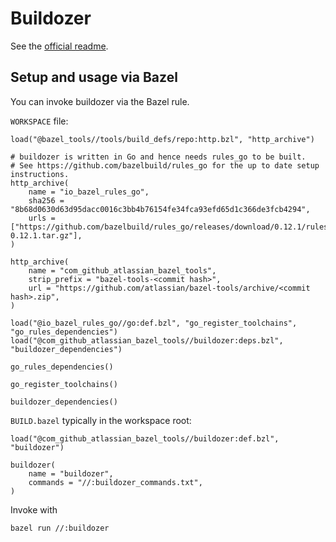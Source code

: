 # Buildozer

See the [official readme](https://github.com/bazelbuild/buildtools/tree/master/buildozer).

## Setup and usage via Bazel

You can invoke buildozer via the Bazel rule.

`WORKSPACE` file:
```bzl
load("@bazel_tools//tools/build_defs/repo:http.bzl", "http_archive")

# buildozer is written in Go and hence needs rules_go to be built.
# See https://github.com/bazelbuild/rules_go for the up to date setup instructions.
http_archive(
    name = "io_bazel_rules_go",
    sha256 = "8b68d0630d63d95dacc0016c3bb4b76154fe34fca93efd65d1c366de3fcb4294",
    urls = ["https://github.com/bazelbuild/rules_go/releases/download/0.12.1/rules_go-0.12.1.tar.gz"],
)

http_archive(
    name = "com_github_atlassian_bazel_tools",
    strip_prefix = "bazel-tools-<commit hash>",
    url = "https://github.com/atlassian/bazel-tools/archive/<commit hash>.zip",
)

load("@io_bazel_rules_go//go:def.bzl", "go_register_toolchains", "go_rules_dependencies")
load("@com_github_atlassian_bazel_tools//buildozer:deps.bzl", "buildozer_dependencies")

go_rules_dependencies()

go_register_toolchains()

buildozer_dependencies()
```

`BUILD.bazel` typically in the workspace root:
```bzl
load("@com_github_atlassian_bazel_tools//buildozer:def.bzl", "buildozer")

buildozer(
    name = "buildozer",
    commands = "//:buildozer_commands.txt",
)
```
Invoke with
```bash
bazel run //:buildozer
```
